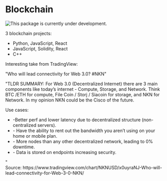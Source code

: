 # Blockchain

![This package is currently under development.](https://img.shields.io/badge/under-development-orange.svg)


3 blockchain projects: 
<ul>
  <li>Python, JavaScript, React
  <li>JavaScript, Solidity, React
  <li>C++
</ul>

Interesting take from TradingView:

"Who will lead connectivity for Web 3.0? #NKN" </br>



"TLDR SUMMARY: For Web 3.0 (Decentralized Internet) there are 3 main components like today’s internet - Compute, Storage, and Network. Think BTC /ETH for compute, File Coin / Storj / Siacoin for storage, and NKN for Network. In my opinion NKN could be the Cisco of the future.

Use cases: </br>
<ul>
 <li> -Better perf and lower latency due to decentralized structure (non-centralized servers).
 <li> - Have the ability to rent out the bandwidth you aren’t using on your home or mobile plan.
 <li> - More nodes than any other decentralized network, leading to 0% downtime.
 <li> - Data is stored on endpoints increasing security.
</ul>
"
<br>
Source: https://www.tradingview.com/chart/NKNUSD/x0uyraNJ-Who-will-lead-connectivity-for-Web-3-0-NKN/
